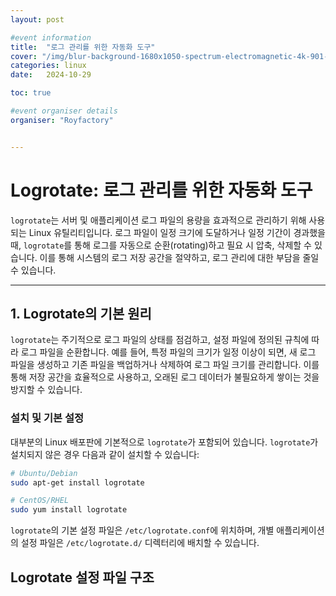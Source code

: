 ```yaml
---
layout: post

#event information
title:  "로그 관리를 위한 자동화 도구"
cover: "/img/blur-background-1680x1050-spectrum-electromagnetic-4k-901-1.jpg"
categories: linux
date:   2024-10-29

toc: true

#event organiser details
organiser: "Royfactory"


---
```


# Logrotate: 로그 관리를 위한 자동화 도구

`logrotate`는 서버 및 애플리케이션 로그 파일의 용량을 효과적으로 관리하기 위해 사용되는 Linux 유틸리티입니다. 로그 파일이 일정 크기에 도달하거나 일정 기간이 경과했을 때, `logrotate`를 통해 로그를 자동으로 순환(rotating)하고 필요 시 압축, 삭제할 수 있습니다. 이를 통해 시스템의 로그 저장 공간을 절약하고, 로그 관리에 대한 부담을 줄일 수 있습니다.

---

## 1. Logrotate의 기본 원리

`logrotate`는 주기적으로 로그 파일의 상태를 점검하고, 설정 파일에 정의된 규칙에 따라 로그 파일을 순환합니다. 예를 들어, 특정 파일의 크기가 일정 이상이 되면, 새 로그 파일을 생성하고 기존 파일을 백업하거나 삭제하여 로그 파일 크기를 관리합니다. 이를 통해 저장 공간을 효율적으로 사용하고, 오래된 로그 데이터가 불필요하게 쌓이는 것을 방지할 수 있습니다.

### 설치 및 기본 설정

대부분의 Linux 배포판에 기본적으로 `logrotate`가 포함되어 있습니다. `logrotate`가 설치되지 않은 경우 다음과 같이 설치할 수 있습니다:

```bash
# Ubuntu/Debian
sudo apt-get install logrotate

# CentOS/RHEL
sudo yum install logrotate
```

`logrotate`의 기본 설정 파일은 `/etc/logrotate.conf`에 위치하며, 개별 애플리케이션의 설정 파일은 `/etc/logrotate.d/` 디렉터리에 배치할 수 있습니다.

## Logrotate 설정 파일 구조

